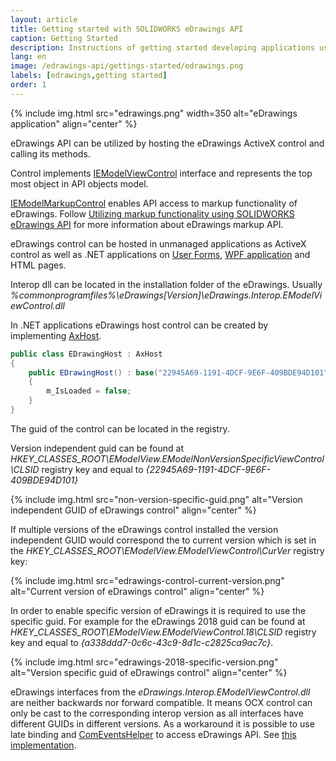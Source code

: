 ```yaml
---
layout: article
title: Getting started with SOLIDWORKS eDrawings API
caption: Getting Started
description: Instructions of getting started developing applications using eDrawings API
lang: en
image: /edrawings-api/gettings-started/edrawings.png
labels: [edrawings,getting started]
order: 1
---
```

{% include img.html src="edrawings.png" width=350 alt="eDrawings application" align="center" %}

eDrawings API can be utilized by hosting the eDrawings ActiveX control and calling its methods. 

Control implements [IEModelViewControl](http://help.solidworks.com/2016/english/api/emodelapi/eDrawings.Interop.EModelViewControl~eDrawings.Interop.EModelViewControl.IEModelViewControl.html) interface and represents the top most object in API objects model.

[IEModelMarkupControl](http://help.solidworks.com/2016/english/api/emodelapi/eDrawings.Interop.EModelMarkupControl~eDrawings.Interop.EModelMarkupControl.IEModelMarkupControl.html) enables API access to markup functionality of eDrawings. Follow [Utilizing markup functionality using SOLIDWORKS eDrawings API](/edrawings-api/markup/) for more information about eDrawings markup API.

eDrawings control can be hosted in unmanaged applications as ActiveX control as well as .NET applications on [User Forms](winforms), [WPF application](wpf) and HTML pages.

Interop dll can be located in the installation folder of the eDrawings. Usually *%commonprogramfiles%\eDrawings[Version]\eDrawings.Interop.EModelViewControl.dll*

In .NET applications eDrawings host control can be created by implementing [AxHost](https://docs.microsoft.com/en-us/dotnet/api/system.windows.forms.axhost).

~~~ cs
public class EDrawingHost : AxHost
{
    public EDrawingHost() : base("22945A69-1191-4DCF-9E6F-409BDE94D101")
    {
        m_IsLoaded = false;
    }
}
~~~

The guid of the control can be located in the registry.

Version independent guid can be found at *HKEY_CLASSES_ROOT\EModelView.EModelNonVersionSpecificViewControl\CLSID* registry key and equal to *{22945A69-1191-4DCF-9E6F-409BDE94D101}*

{% include img.html src="non-version-specific-guid.png" alt="Version independent GUID of eDrawings control" align="center" %}

If multiple versions of the eDrawings control installed the version independent GUID would correspond the to current version which is set in the *HKEY_CLASSES_ROOT\EModelView.EModelViewControl\CurVer* registry key:

{% include img.html src="edrawings-control-current-version.png" alt="Current version of eDrawings control" align="center" %}

In order to enable specific version of eDrawings it is required to use the specific guid. For example for the eDrawings 2018 guid can be found at *HKEY_CLASSES_ROOT\EModelView.EModelViewControl.18\CLSID* registry key and equal to *{a338ddd7-0c6c-43c9-8d1c-c2825ca9ac7c}*.

{% include img.html src="edrawings-2018-specific-version.png" alt="Version specific guid of eDrawings control" align="center" %}

eDrawings interfaces from the *eDrawings.Interop.EModelViewControl.dll* are neither backwards nor forward compatible. It means OCX control can only be cast to the corresponding interop version as all interfaces have different GUIDs in different versions. As a workaround it is possible to use late binding and [ComEventsHelper](https://docs.microsoft.com/en-us/dotnet/api/system.runtime.interopservices.comeventshelper?view=netcore-3.1) to access eDrawings API. See [this implementation](https://github.com/xarial/cad-plus/blob/master/src/SwEDrawingsHost/EDrawingsControl.cs).